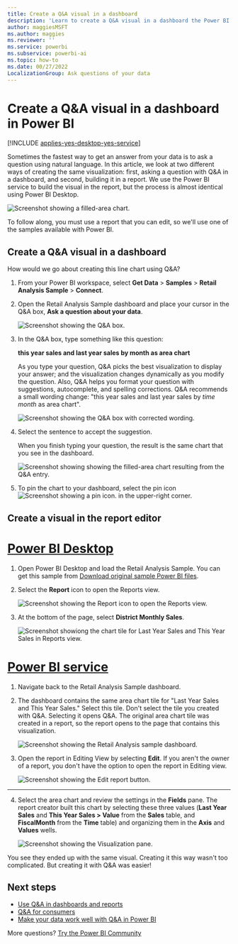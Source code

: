 ```yaml
---
title: Create a Q&A visual in a dashboard
description: 'Learn to create a Q&A visual in a dashboard the Power BI service using the Retail Analysis sample'
author: maggiesMSFT
ms.author: maggies
ms.reviewer: ''
ms.service: powerbi
ms.subservice: powerbi-ai
ms.topic: how-to
ms.date: 00/27/2022
LocalizationGroup: Ask questions of your data
---
```


# Create a Q&A visual in a dashboard in Power BI

[!INCLUDE [applies-yes-desktop-yes-service](../includes/applies-yes-desktop-yes-service.md)]

Sometimes the fastest way to get an answer from your data is to ask a question using natural language.  In this article, we look at two different ways of creating the same visualization: first, asking a question with Q&A in a dashboard, and second, building it in a report. We use the Power BI service to build the visual in the report, but the process is almost identical using Power BI Desktop.

![Screenshot showing a filled-area chart.](media/power-bi-visualization-introduction-to-q-and-a/power-bi-qna-create-visual.png)

To follow along, you must use a report that you can edit, so we'll use one of the samples available with Power BI.

## Create a Q&A visual in a dashboard

How would we go about creating this line chart using Q&A?

1. From your Power BI workspace, select **Get Data** \> **Samples** \> **Retail Analysis Sample** > **Connect**.

1. Open the Retail Analysis Sample dashboard and place your cursor in the Q&A box, **Ask a question about your data**.

    ![Screenshot showing the Q&A box.](media/power-bi-visualization-introduction-to-q-and-a/power-bi-qna-cursor-in-qna-box.png)

1. In the Q&A box, type something like this question:

    **this year sales and last year sales by month as area chart**

    As you type your question, Q&A picks the best visualization to display your answer; and the visualization changes dynamically as you modify the question. Also, Q&A helps you format your question with suggestions, autocomplete, and spelling corrections. Q&A recommends a small wording change: "this year sales and last year sales by *time month* as area chart".  

    ![Screenshot showing the Q&A box with corrected wording.](media/power-bi-visualization-introduction-to-q-and-a/power-bi-qna-corrected-create-filled-chart.png)

1. Select the sentence to accept the suggestion.

   When you finish typing your question, the result is the same chart that you see in the dashboard.

   ![Screenshot showing showing the filled-area chart resulting from the Q&A entry.](media/power-bi-visualization-introduction-to-q-and-a/power-bi-qna-create-filled-chart.png)

1. To pin the chart to your dashboard, select the pin icon ![Screenshot showing a pin icon.](media/power-bi-visualization-introduction-to-q-and-a/pinnooutline.png) in the upper-right corner.

## Create a visual in the report editor

# [Power BI Desktop](#tab/powerbi-desktop)

1. Open Power BI Desktop and load the Retail Analysis Sample. You can get this sample from [Download original sample Power BI files](sample-datasets.md#download-original-sample-power-bi-files).

2. Select the **Report** icon to open the Reports view.

    ![Screenshot showing the Report icon to open the Reports view.](media/power-bi-visualization-introduction-to-q-and-a/power-bi-report-view.png)

3. At the bottom of the page, select **District Monthly Sales**.

    ![Screenshot showiong the chart tile for Last Year Sales and This Year Sales in Reports view.](media/power-bi-visualization-introduction-to-q-and-a/power-bi-desktop-report-visual.png)

# [Power BI service](#tab/powerbi-service)

1. Navigate back to the Retail Analysis Sample dashboard.

2. The dashboard contains the same area chart tile for "Last Year Sales and This Year Sales."  Select this tile. Don't select the tile you created with Q&A. Selecting it opens Q&A. The original area chart tile was created in a report, so the report opens to the page that contains this visualization.

    ![Screenshot showing the Retail Analysis sample dashboard.](media/power-bi-visualization-introduction-to-q-and-a/power-bi-dashboard.png)

3. Open the report in Editing View by selecting **Edit**.  If you aren't the owner of a report, you don't have the option to open the report in Editing view.

    ![Screenshot showing the Edit report button.](media/power-bi-visualization-introduction-to-q-and-a/power-bi-edit-report.png)

---

4. Select the area chart and review the settings in the **Fields** pane.  The report creator built this chart by selecting these three values (**Last Year Sales** and **This Year Sales > Value** from the **Sales** table, and **FiscalMonth** from the **Time** table) and organizing them in the **Axis** and **Values** wells.

    ![Screenshot showing the Visualization pane.](media/power-bi-visualization-introduction-to-q-and-a/power-bi-desktop-visualizations.png)

You see they ended up with the same visual. Creating it this way wasn't too complicated. But creating it with Q&A was easier!

## Next steps

- [Use Q&A in dashboards and reports](power-bi-tutorial-q-and-a.md)  
- [Q&A for consumers](../consumer/end-user-q-and-a.md)
- [Make your data work well with Q&A in Power BI](service-prepare-data-for-q-and-a.md)

More questions? [Try the Power BI Community](https://community.powerbi.com/)
